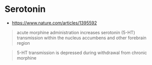 # Serotonin

- https://www.nature.com/articles/1395592

> acute morphine administration increases serotonin (5-HT) transmission within the nucleus accumbens and other forebrain region

> 5-HT transmission is depressed during withdrawal from chronic morphine